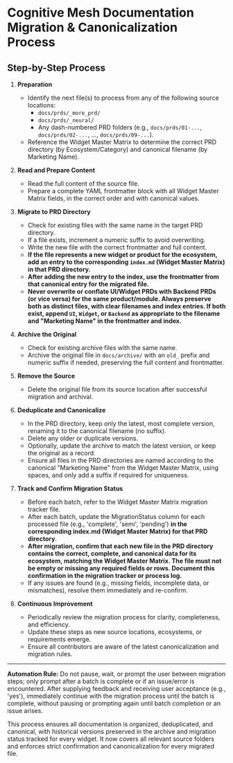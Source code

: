# Cognitive Mesh Documentation Migration & Canonicalization Process

## Step-by-Step Process

1. **Preparation**
   - Identify the next file(s) to process from any of the following source locations:
     - `docs/prds/_more_prd/`
     - `docs/prds/_neural/`
     - Any dash-numbered PRD folders (e.g., `docs/prds/01-...`, `docs/prds/02-...`, ..., `docs/prds/09-...`).
   - Reference the Widget Master Matrix to determine the correct PRD directory (by Ecosystem/Category) and canonical filename (by Marketing Name).

2. **Read and Prepare Content**
   - Read the full content of the source file.
   - Prepare a complete YAML frontmatter block with all Widget Master Matrix fields, in the correct order and with canonical values.

3. **Migrate to PRD Directory**
   - Check for existing files with the same name in the target PRD directory.
   - If a file exists, increment a numeric suffix to avoid overwriting.
   - Write the new file with the correct frontmatter and full content.
   - **If the file represents a new widget or product for the ecosystem, add an entry to the corresponding `index.md` (Widget Master Matrix) in that PRD directory.**
   - **After adding the new entry to the index, use the frontmatter from that canonical entry for the migrated file.**
   - **Never overwrite or conflate UI/Widget PRDs with Backend PRDs (or vice versa) for the same product/module. Always preserve both as distinct files, with clear filenames and index entries. If both exist, append `UI`, `Widget`, or `Backend` as appropriate to the filename and "Marketing Name" in the frontmatter and index.**

4. **Archive the Original**
   - Check for existing archive files with the same name.
   - Archive the original file in `docs/archive/` with an `old_` prefix and numeric suffix if needed, preserving the full content and frontmatter.

5. **Remove the Source**
   - Delete the original file from its source location after successful migration and archival.

6. **Deduplicate and Canonicalize**
   - In the PRD directory, keep only the latest, most complete version, renaming it to the canonical filename (no suffix).
   - Delete any older or duplicate versions.
   - Optionally, update the archive to match the latest version, or keep the original as a record.
   - Ensure all files in the PRD directories are named according to the canonical "Marketing Name" from the Widget Master Matrix, using spaces, and only add a suffix if required for uniqueness.

7. **Track and Confirm Migration Status**
   - Before each batch, refer to the Widget Master Matrix migration tracker file.
   - After each batch, update the MigrationStatus column for each processed file (e.g., 'complete', 'semi', 'pending') **in the corresponding index.md (Widget Master Matrix) for that PRD directory**.
   - **After migration, confirm that each new file in the PRD directory contains the correct, complete, and canonical data for its ecosystem, matching the Widget Master Matrix. The file must not be empty or missing any required fields or rows. Document this confirmation in the migration tracker or process log.**
   - If any issues are found (e.g., missing fields, incomplete data, or mismatches), resolve them immediately and re-confirm.

8. **Continuous Improvement**
   - Periodically review the migration process for clarity, completeness, and efficiency.
   - Update these steps as new source locations, ecosystems, or requirements emerge.
   - Ensure all contributors are aware of the latest canonicalization and migration rules.

---

**Automation Rule:** Do not pause, wait, or prompt the user between migration steps; only prompt after a batch is complete or if an issue/error is encountered. After supplying feedback and receiving user acceptance (e.g., 'yes'), immediately continue with the migration process until the batch is complete, without pausing or prompting again until batch completion or an issue arises.

This process ensures all documentation is organized, deduplicated, and canonical, with historical versions preserved in the archive and migration status tracked for every widget. It now covers all relevant source folders and enforces strict confirmation and canonicalization for every migrated file. 
